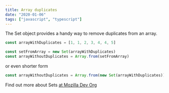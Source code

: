 ```yaml
---
title: Array duplicates
date: "2020-01-06"
tags: ["javascript", "typescript"]
---
```


The Set object provides a handy way to remove duplicates from an array.

```javascript
const arrayWithDuplicates = [1, 1, 2, 3, 4, 4, 5]
```
<!-- end -->

```javascript
const setFromArray = new Set(arrayWithDuplicates)
const arrayWithoutDuplicates = Array.from(setFromArray)
```

or even shorter form

```javascript
const arrayWithoutDuplicates = Array.from(new Set(arrayWithDuplicates))
```

Find out more about Sets [at Mozilla Dev Org](https://developer.mozilla.org/en-US/docs/Web/JavaScript/Reference/Global_Objects/Set)


